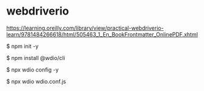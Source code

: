 # webdriverio

https://learning.oreilly.com/library/view/practical-webdriverio-learn/9781484266618/html/505463_1_En_BookFrontmatter_OnlinePDF.xhtml

$ npm init -y

$ npm install @wdio/cli

$ npx wdio config -y

$ npx wdio wdio.conf.js

